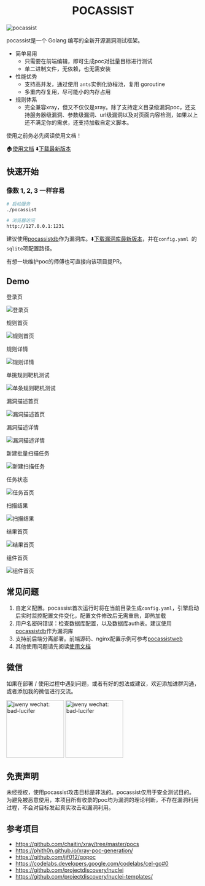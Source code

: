 <h1 align="center">POCASSIST</h1>

![pocassist](https://socialify.git.ci/jweny/pocassist/image?description=1&font=Inter&forks=1&issues=1&language=1&logo=https%3A%2F%2Favatars1.githubusercontent.com%2Fu%2F26767398&owner=1&pattern=Floating%20Cogs&pulls=1&stargazers=1&theme=Dark)



pocassist是一个 Golang 编写的全新开源漏洞测试框架。

- 简单易用
  - 只需要在前端编辑，即可生成poc对批量目标进行测试
  - 单二进制文件，无依赖，也无需安装
- 性能优秀
  - 支持高并发，通过使用 `ants`实例化协程池，复用 goroutine
  - 多重内存复用，尽可能小的内存占用
- 规则体系
  - 完全兼容xray，但又不仅仅是xray。除了支持定义目录级漏洞poc，还支持服务器级漏洞、参数级漏洞、url级漏洞以及对页面内容检测，如果以上还不满足你的需求，还支持加载自定义脚本。

使用之前务必先阅读使用文档！

🏠[使用文档](https://pocassist.jweny.top/)	⬇️[下载最新版本](https://github.com/jweny/pocassist/releases)

## 快速开始

### 像数 1, 2, 3 一样容易

```bash
# 启动服务
./pocassist

# 浏览器访问 
http://127.0.0.1:1231
```

建议使用[pocassistdb](https://github.com/jweny/pocassistdb)作为漏洞库。⬇️[下载漏洞库最新版本](https://github.com/jweny/pocassistdb/releases/)，并在`config.yaml `的`sqlite`项配置路径。

有想一块维护poc的师傅也可直接向该项目提PR。

## Demo

登录页

![登录页](docs/pic/登录页.jpg)

规则首页

![规则首页](docs/pic/规则首页.jpg)

规则详情

![规则详情](docs/pic/规则详情.jpg)

单挑规则靶机测试

![单条规则靶机测试](docs/pic/单条规则靶机测试.png)

漏洞描述首页

![漏洞描述首页](docs/pic/漏洞描述首页.jpg)

漏洞描述详情

![漏洞描述详情](docs/pic/漏洞描述详情.png)

新建批量扫描任务

![新建扫描任务](docs/pic/新建扫描任务.png)

任务状态

![任务首页](docs/pic/任务首页.png)

扫描结果

![扫描结果](docs/pic/扫描结果.jpg)

结果首页

![结果首页](docs/pic/结果首页.jpg)

组件首页

![组件首页](docs/pic/组件首页.jpg)

## 常见问题

1. 自定义配置。pocassist首次运行时将在当前目录生成`config.yaml`，引擎启动后实时监控配置文件变化，配置文件修改后无需重启，即热加载
2. 用户名密码错误：检查数据库配置，以及数据库auth表。建议使用[pocassistdb](https://github.com/jweny/pocassistdb)作为漏洞库
5. 支持前后端分离部署。前端源码、nginx配置示例可参考[pocassistweb](https://github.com/jweny/pocassistweb)
4. 其他使用问题请先阅读[使用文档](https://pocassist.jweny.top/)


## 微信

如果在部署 / 使用过程中遇到问题，或者有好的想法或建议，欢迎添加进群沟通，或者添加我的微信进行交流。

<p align="left">
   <img alt="jweny wechat: bad-lucifer" src="docs/pic/wechat.jpeg" width="150"/>
   <img alt="jweny wechat: bad-lucifer" src="docs/pic/群二维码.jpeg" width="150"/>
</p>

## 免责声明

未经授权，使用pocassist攻击目标是非法的。pocassist仅用于安全测试目的。为避免被恶意使用，本项目所有收录的poc均为漏洞的理论判断，不存在漏洞利用过程，不会对目标发起真实攻击和漏洞利用。

## 参考项目

- https://github.com/chaitin/xray/tree/master/pocs
- https://phith0n.github.io/xray-poc-generation/
- https://github.com/jjf012/gopoc
- https://codelabs.developers.google.com/codelabs/cel-go#0
- https://github.com/projectdiscovery/nuclei
- https://github.com/projectdiscovery/nuclei-templates/